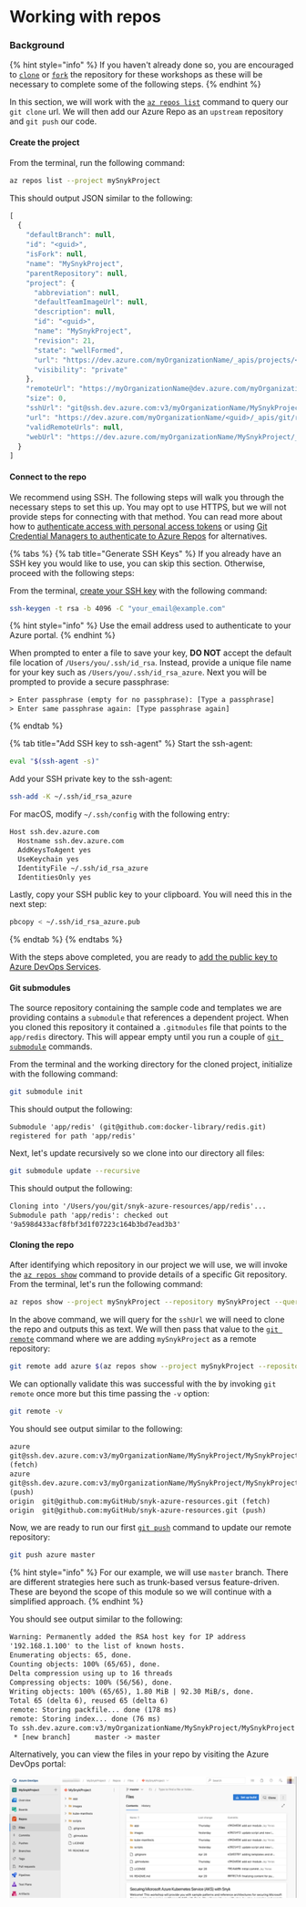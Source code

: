 # Working with repos

### Background

{% hint style="info" %}
If you haven't already done so, you are encouraged to [`clone`](https://github.com/snyk-partners/snyk-azure-resources.git) or [`fork`](https://github.com/snyk-partners/snyk-azure-resources/fork) the repository for these workshops as these will be necessary to complete some of the following steps. 
{% endhint %}

In this section, we will work with the [`az repos list`](https://docs.microsoft.com/en-us/cli/azure/ext/azure-devops/repos?view=azure-cli-latest) command to query our `git clone` url. We will then  add our Azure Repo as an `upstream` repository and `git push` our code.

#### Create the project

From the terminal, run the following command:

```bash
az repos list --project mySnykProject
```

This should output JSON similar to the following:

```javascript
[
  {
    "defaultBranch": null,
    "id": "<guid>",
    "isFork": null,
    "name": "MySnykProject",
    "parentRepository": null,
    "project": {
      "abbreviation": null,
      "defaultTeamImageUrl": null,
      "description": null,
      "id": "<guid>",
      "name": "MySnykProject",
      "revision": 21,
      "state": "wellFormed",
      "url": "https://dev.azure.com/myOrganizationName/_apis/projects/<guid>",
      "visibility": "private"
    },
    "remoteUrl": "https://myOrganizationName@dev.azure.com/myOrganizationName/MySnykProject/_git/MySnykProject",
    "size": 0,
    "sshUrl": "git@ssh.dev.azure.com:v3/myOrganizationName/MySnykProject/MySnykProject",
    "url": "https://dev.azure.com/myOrganizationName/<guid>/_apis/git/repositories/<guid>",
    "validRemoteUrls": null,
    "webUrl": "https://dev.azure.com/myOrganizationName/MySnykProject/_git/MySnykProject"
  }
]
```

#### Connect to the repo

We recommend using SSH. The following steps will walk you through the necessary steps to set this up. You may opt to use HTTPS, but we will not provide steps for connecting with that method. You can read more about how to [authenticate access with personal access tokens](https://docs.microsoft.com/en-us/azure/devops/organizations/accounts/use-personal-access-tokens-to-authenticate?view=azure-devops&tabs=preview-page) or using [Git Credential Managers to authenticate to Azure Repos](https://docs.microsoft.com/en-us/azure/devops/repos/git/set-up-credential-managers?view=azure-devops) for alternatives.

{% tabs %}
{% tab title="Generate SSH Keys" %}
If you already have an SSH key you would like to use, you can skip this section. Otherwise, proceed with the following steps:

From the terminal, [create your SSH key](https://docs.microsoft.com/en-us/azure/devops/repos/git/use-ssh-keys-to-authenticate?view=azure-devops&tabs=current-page#step-1-create-your-ssh-keys) with the following command:

```bash
ssh-keygen -t rsa -b 4096 -C "your_email@example.com"
```

{% hint style="info" %}
Use the email address used to authenticate to your Azure portal.
{% endhint %}

When prompted to enter a file to save your key, **DO NOT** accept the default file location of `/Users/you/.ssh/id_rsa`. Instead, provide a unique file name for your key such as `/Users/you/.ssh/id_rsa_azure`.  Next you will be prompted to provide a secure passphrase:

```text
> Enter passphrase (empty for no passphrase): [Type a passphrase]
> Enter same passphrase again: [Type passphrase again]
```
{% endtab %}

{% tab title="Add SSH key to ssh-agent" %}
Start the ssh-agent:

```bash
eval "$(ssh-agent -s)"
```

Add your SSH private key to the ssh-agent:

```bash
ssh-add -K ~/.ssh/id_rsa_azure
```

For macOS, modify `~/.ssh/config` with the following entry:

```text
Host ssh.dev.azure.com 
  Hostname ssh.dev.azure.com 
  AddKeysToAgent yes 
  UseKeychain yes 
  IdentityFile ~/.ssh/id_rsa_azure 
  IdentitiesOnly yes
```

Lastly, copy your SSH public key to your clipboard. You will need this in the next step:

```bash
pbcopy < ~/.ssh/id_rsa_azure.pub
```
{% endtab %}
{% endtabs %}

With the steps above completed, you are ready to [add the public key to Azure DevOps Services](https://docs.microsoft.com/en-us/azure/devops/repos/git/use-ssh-keys-to-authenticate?view=azure-devops&tabs=current-page#step-2--add-the-public-key-to-azure-devops-servicestfs).

#### Git submodules

The source repository containing the sample code and templates we are providing contains a `submodule` that references a dependent project. When you cloned this repository it contained a `.gitmodules` file that points to the `app/redis` directory. This will appear empty until you run a couple of [`git submodule`](https://git-scm.com/book/en/v2/Git-Tools-Submodules) commands.

From the terminal and the working directory for the cloned project, initialize with the following command:

```bash
git submodule init
```

This should output the following:

```text
Submodule 'app/redis' (git@github.com:docker-library/redis.git) registered for path 'app/redis'
```

Next, let's update recursively so we clone into our directory all files:

```bash
git submodule update --recursive
```

This should output the following:

```text
Cloning into '/Users/you/git/snyk-azure-resources/app/redis'...
Submodule path 'app/redis': checked out '9a598d433acf8fbf3d1f07223c164b3bd7ead3b3'
```

#### Cloning the repo

After identifying which repository in our project we will use, we will invoke the [`az repos show`](https://docs.microsoft.com/en-us/cli/azure/ext/azure-devops/repos?view=azure-cli-latest#ext-azure-devops-az-repos-show) command to provide details of a specific Git repository. From the terminal, let's run the following command:

```bash
az repos show --project mySnykProject --repository mySnykProject --query sshUrl --output tsv
```

In the above command, we will query for the `sshUrl` we will need to clone the repo and outputs this as text. We will then pass that value to the [`git remote`](https://git-scm.com/docs/git-remote) command where we are adding `mySnykProject` as a remote repository:

```bash
git remote add azure $(az repos show --project mySnykProject --repository mySnykProject --query sshUrl --output tsv)
```

We can optionally validate this was successful with the by invoking `git remote` once more but this time passing the `-v` option:

```bash
git remote -v
```

You should see output similar to the following:

```text
azure	git@ssh.dev.azure.com:v3/myOrganizationName/MySnykProject/MySnykProject (fetch)
azure	git@ssh.dev.azure.com:v3/myOrganizationName/MySnykProject/MySnykProject (push)
origin	git@github.com:myGitHub/snyk-azure-resources.git (fetch)
origin	git@github.com:myGitHub/snyk-azure-resources.git (push)
```

Now, we are ready to run our first [`git push`](https://git-scm.com/docs/git-push) command to update our remote repository:

```bash
git push azure master
```

{% hint style="info" %}
For our example, we will use `master` branch. There are different strategies here such as trunk-based versus feature-driven. These are beyond the scope of this module so we will continue with a simplified approach.
{% endhint %}

You should see output similar to the following:

```text
Warning: Permanently added the RSA host key for IP address '192.168.1.100' to the list of known hosts.
Enumerating objects: 65, done.
Counting objects: 100% (65/65), done.
Delta compression using up to 16 threads
Compressing objects: 100% (56/56), done.
Writing objects: 100% (65/65), 1.80 MiB | 92.30 MiB/s, done.
Total 65 (delta 6), reused 65 (delta 6)
remote: Storing packfile... done (178 ms)
remote: Storing index... done (76 ms)
To ssh.dev.azure.com:v3/myOrganizationName/MySnykProject/MySnykProject
 * [new branch]      master -> master
```

Alternatively, you can view the files in your repo by visiting the Azure DevOps portal:

![](../../../../.gitbook/assets/azure_devops_03.png)

